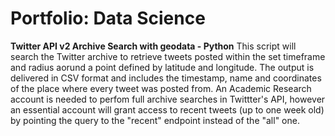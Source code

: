 # Portfolio: Data Science

**Twitter API v2 Archive Search with geodata - Python**
This script will search the Twitter archive to retrieve tweets posted within the set timeframe and radius aorund a point defined by latitude and longitude. The output is delivered in CSV format and includes the timestamp, name and coordinates of the place where every tweet was posted from. An Academic Research account is needed to perfom full archive searches in Twittter's API, however an essential account will grant access to recent tweets (up to one week old) by pointing the query to the "recent" endpoint instead of the "all" one.
